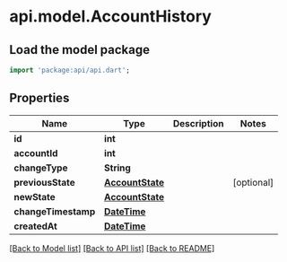# api.model.AccountHistory

## Load the model package
```dart
import 'package:api/api.dart';
```

## Properties
Name | Type | Description | Notes
------------ | ------------- | ------------- | -------------
**id** | **int** |  | 
**accountId** | **int** |  | 
**changeType** | **String** |  | 
**previousState** | [**AccountState**](AccountState.md) |  | [optional] 
**newState** | [**AccountState**](AccountState.md) |  | 
**changeTimestamp** | [**DateTime**](DateTime.md) |  | 
**createdAt** | [**DateTime**](DateTime.md) |  | 

[[Back to Model list]](../README.md#documentation-for-models) [[Back to API list]](../README.md#documentation-for-api-endpoints) [[Back to README]](../README.md)


